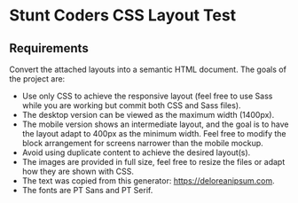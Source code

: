 # Stunt Coders CSS Layout Test

## Requirements

Convert the attached layouts into a semantic HTML document. The goals of the project are:

- Use only CSS to achieve the responsive layout (feel free to use Sass while you are working but commit both CSS and Sass files).
- The desktop version can be viewed as the maximum width (1400px).
- The mobile version shows an intermediate layout, and the goal is to have the layout adapt to 400px as the minimum width. Feel free to modify the block arrangement for screens narrower than the mobile mockup.
- Avoid using duplicate content to achieve the desired layout(s).
- The images are provided in full size, feel free to resize the files or adapt how they are shown with CSS.
- The text was copied from this generator: https://deloreanipsum.com.
- The fonts are PT Sans and PT Serif.

